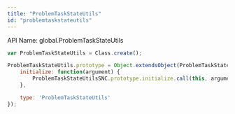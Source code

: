 ```yaml
---
title: "ProblemTaskStateUtils"
id: "problemtaskstateutils"
---
```


API Name: global.ProblemTaskStateUtils

```js
var ProblemTaskStateUtils = Class.create();

ProblemTaskStateUtils.prototype = Object.extendsObject(ProblemTaskStateUtilsSNC, {
    initialize: function(argument) {
		ProblemTaskStateUtilsSNC.prototype.initialize.call(this, argument);
    },

    type: 'ProblemTaskStateUtils'
});
```